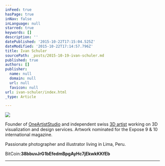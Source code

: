 ```yaml
---
inFeed: true
hasPage: true
inNav: false
inLanguage: null
starred: true
keywords: []
description: ''
datePublished: '2015-10-22T17:15:04.525Z'
dateModified: '2015-10-22T17:14:57.796Z'
title: Ivan Schuler
sourcePath: _posts/2015-10-19-ivan-schuler.md
published: true
authors: []
publisher:
  name: null
  domain: null
  url: null
  favicon: null
url: ivan-schuler/index.html
_type: Article

---
```

![](https://the-grid-user-content.s3-us-west-2.amazonaws.com/7b46396a-0155-410e-890f-4adf54eab6fa.jpg)

Founder of [OneArtistStudio][0] and independent swiss [3D artist][0] working on 3D visualization and design services. Artwork nominated for the Expose 9 & 10 international magazine.

Passionate photographer and illustrator living in Lima, Peru.

BitCoin:**38bbuvJrG1bEfedmBpgAyHc7jEkwkKKfEb**

****

[0]: http://oneartiststudio.com/